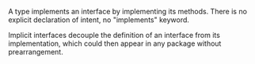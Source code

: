 


A type implements an interface by implementing its methods.
There is no explicit declaration of intent, no "implements" keyword.

Implicit interfaces decouple the definition of an interface from its
implementation, which could then appear in any package without prearrangement.

